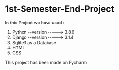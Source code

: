 # 1st-Semester-End-Project

In this Project we have used :
1. Python --version -----> 3.8.6
2. Django --version -----> 3.1.4
3. Sqlite3 as a Database
4. HTML
5. CSS

This project has been made on Pycharm
